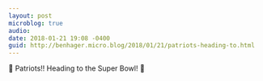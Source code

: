 ```yaml
---
layout: post
microblog: true
audio: 
date: 2018-01-21 19:08 -0400
guid: http://benhager.micro.blog/2018/01/21/patriots-heading-to.html
---
```

🏈 Patriots!! Heading to the Super Bowl! 🏈
